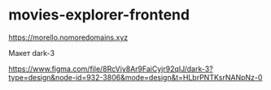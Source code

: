 # movies-explorer-frontend

https://morello.nomoredomains.xyz


Макет dark-3

https://www.figma.com/file/8RcViy8Ar9FaiCyjr92qIJ/dark-3?type=design&node-id=932-3806&mode=design&t=HLbrPNTKsrNANpNz-0

